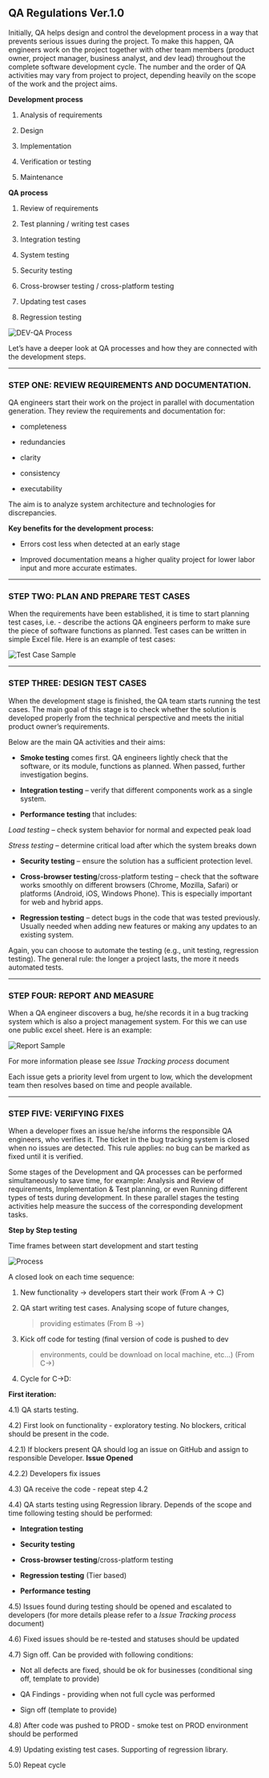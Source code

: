 **QA Regulations Ver.1.0** 
------------------

Initially, QA helps design and control the development process in a way
that prevents serious issues during the project. To make this happen, QA
engineers work on the project together with other team members (product
owner, project manager, business analyst, and dev lead) throughout the
complete software development cycle. The number and the order of QA
activities may vary from project to project, depending heavily on the
scope of the work and the project aims.

**Development process**

1)  Analysis of requirements

2)  Design

3)  Implementation

4)  Verification or testing

5)  Maintenance

**QA process**

1)  Review of requirements

2)  Test planning / writing test cases

3)  Integration testing

4)  System testing

5)  Security testing

6)  Cross-browser testing / cross-platform testing

7)  Updating test cases

8)  Regression testing

![DEV-QA Process](https://github.com/MitocGroup/SDLC/blob/master/images/dev-qa%20process.png)

Let’s have a deeper look at QA processes and how they are connected with
the development steps.

----------------------------------------------------------------------------------------------------------------

### **STEP ONE: REVIEW REQUIREMENTS AND DOCUMENTATION.**

QA engineers start their work on the project in parallel with
documentation generation. They review the requirements and documentation
for:

- completeness

- redundancies

- clarity

- consistency

- executability

The aim is to analyze system architecture and technologies for
discrepancies.

**Key benefits for the development process:**

- Errors cost less when detected at an early stage

- Improved documentation means a higher quality project for lower labor
input and more accurate estimates.

----------------------------------------------------------------------------------------------------------------

### **STEP TWO: PLAN AND PREPARE TEST CASES**

When the requirements have been established, it is time to start
planning test cases, i.e. - describe the actions QA engineers perform to
make sure the piece of software functions as planned. Test cases can be
written in simple Excel file. Here is an example of test cases:

![Test Case Sample](https://github.com/MitocGroup/SDLC/blob/master/images/test%20case%20template.png)

----------------------------------------------------------------------------------------------------------------

### **STEP THREE: DESIGN TEST CASES**

When the development stage is finished, the QA team starts running the
test cases. The main goal of this stage is to check whether the solution
is developed properly from the technical perspective and meets the
initial product owner’s requirements.

Below are the main QA activities and their aims:

- **Smoke testing** comes first. QA engineers lightly check that the
software, or its module, functions as planned. When passed, further
investigation begins.

- **Integration testing** – verify that different components work as a
single system.

- **Performance testing** that includes:

*Load testing* – check system behavior for normal and expected peak load

*Stress testing* – determine critical load after which the system breaks
down

- **Security testing** – ensure the solution has a sufficient protection
level.

- **Cross-browser testing**/cross-platform testing – check that the
software works smoothly on different browsers (Chrome, Mozilla, Safari)
or platforms (Android, iOS, Windows Phone). This is especially important
for web and hybrid apps.

- **Regression testing** – detect bugs in the code that was tested
previously. Usually needed when adding new features or making any
updates to an existing system.

Again, you can choose to automate the testing (e.g., unit testing,
regression testing). The general rule: the longer a project lasts, the
more it needs automated tests.

----------------------------------------------------------------------------------------------------------------
### **STEP FOUR: REPORT AND MEASURE**

When a QA engineer discovers a bug, he/she records it in a bug tracking
system which is also a project management system. For this we can use
one public excel sheet. Here is an example:

![Report Sample](https://github.com/MitocGroup/SDLC/blob/master/images/report%20template.png)

For more information please see *Issue Tracking process* document

Each issue gets a priority level from urgent to low, which the
development team then resolves based on time and people available.

----------------------------------------------------------------------------------------------------------------

### **STEP FIVE: VERIFYING FIXES**

When a developer fixes an issue he/she informs the responsible QA
engineers, who verifies it. The ticket in the bug tracking system is
closed when no issues are detected. This rule applies: no bug can be
marked as fixed until it is verified.

Some stages of the Development and QA processes can be performed
simultaneously to save time, for example: Analysis and Review of
requirements, Implementation & Test planning, or even Running different
types of tests during development. In these parallel stages the testing
activities help measure the success of the corresponding development
tasks.

**Step by Step testing**

Time frames between start development and start testing

![Process](https://github.com/MitocGroup/SDLC/blob/master/images/step%20by%20step.png)

A closed look on each time sequence:

1)  New functionality -&gt; developers start their work (From A -&gt; C)

2)  QA start writing test cases. Analysing scope of future changes,
    > providing estimates (From B -&gt;)

3)  Kick off code for testing (final version of code is pushed to dev
    > environments, could be download on local machine, etc…) (From
    > C-&gt;)

4)  Cycle for C-&gt;D:

**First iteration:**

4.1) QA starts testing.

4.2) First look on functionality - exploratory testing. No blockers,
critical should be present in the code.

4.2.1) If blockers present QA should log an issue on GitHub and assign
to responsible Developer. **Issue Opened**

4.2.2) Developers fix issues

4.3) QA receive the code - repeat step 4.2

4.4) QA starts testing using Regression library. Depends of the scope
and time following testing should be performed:

-   **Integration testing**

-   **Security testing**

-   **Cross-browser testing**/cross-platform testing

-   **Regression testing** (Tier based)

-   **Performance testing**

4.5) Issues found during testing should be opened and escalated to
developers (for more details please refer to a *Issue Tracking process*
document)

4.6) Fixed issues should be re-tested and statuses should be updated

4.7) Sign off. Can be provided with following conditions:

-   Not all defects are fixed, should be ok for businesses (conditional sing off, template to provide)

-   QA Findings - providing when not full cycle was performed

-   Sign off (template to provide)

4.8) After code was pushed to PROD - smoke test on PROD environment
should be performed

4.9) Updating existing test cases. Supporting of regression library.

5.0) Repeat cycle
